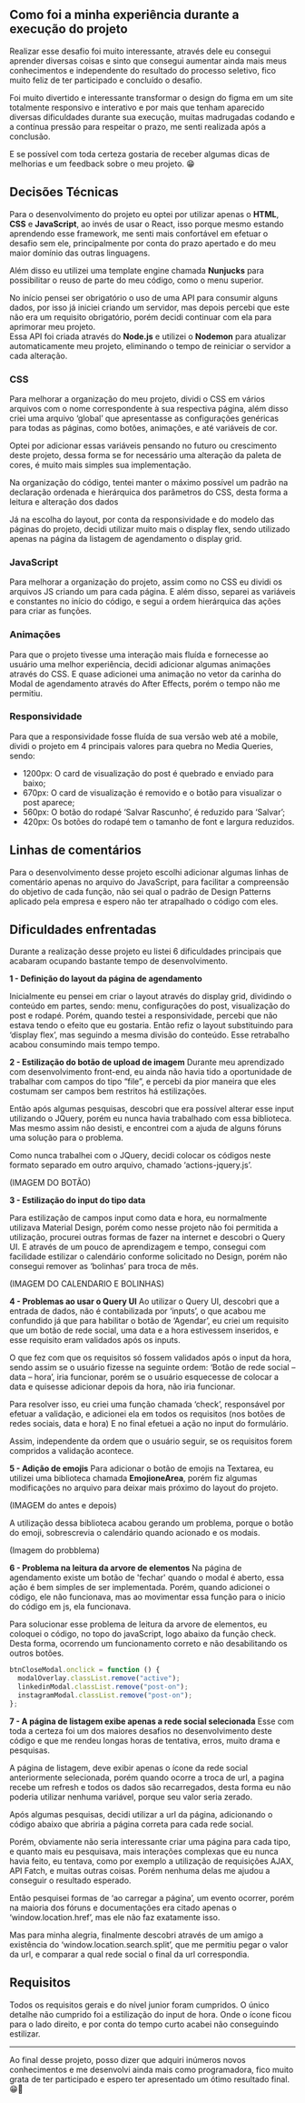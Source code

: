 ## Como foi a minha experiência durante a execução do projeto

Realizar esse desafio foi muito interessante, através dele eu consegui aprender diversas coisas e sinto que consegui aumentar ainda mais meus conhecimentos e independente do resultado do processo seletivo, fico muito feliz de ter participado e concluído o desafio.

Foi muito divertido e interessante transformar o design do figma em um site totalmente responsivo e interativo e por mais que tenham aparecido diversas dificuldades durante sua execução, muitas madrugadas codando e a contínua pressão para respeitar o prazo, me senti realizada após a conclusão.

E se possível com toda certeza gostaria de receber algumas dicas de melhorias e um feedback sobre o meu projeto. 😁

## Decisões Técnicas

Para o desenvolvimento do projeto eu optei por utilizar apenas o **HTML**, **CSS** e **JavaScript**, ao invés de usar o React, isso porque mesmo estando aprendendo esse framework, me senti mais confortável em efetuar o desafio sem ele, principalmente por conta do prazo apertado e do meu maior domínio das outras linguagens.

Além disso eu utilizei uma template engine chamada **Nunjucks** para possibilitar o reuso de parte do meu código, como o menu superior.

No início pensei ser obrigatório o uso de uma API para consumir alguns dados, por isso já iniciei criando um servidor, mas depois percebi que este não era um requisito obrigatório, porém decidi continuar com ela para aprimorar meu projeto.  
Essa API foi criada através do **Node.js** e utilizei o **Nodemon** para atualizar automaticamente meu projeto, eliminando o tempo de reiniciar o servidor a cada alteração.

### CSS

Para melhorar a organização do meu projeto, dividi o CSS em vários arquivos com o nome correspondente à sua respectiva página, além disso criei uma arquivo ‘global’ que apresentasse as configurações genéricas para todas as páginas, como botões, animações, e até variáveis de cor.

Optei por adicionar essas variáveis pensando no futuro ou crescimento deste projeto, dessa forma se for necessário uma alteração da paleta de cores, é muito mais simples sua implementação.

Na organização do código, tentei manter o máximo possível um padrão na declaração ordenada e hierárquica dos parâmetros do CSS, desta forma a leitura e alteração dos dados

Já na escolha do layout, por conta da responsividade e do modelo das páginas do projeto, decidi utilizar muito mais o display flex, sendo utilizado apenas na página da listagem de agendamento o display grid.

### JavaScript

Para melhorar a organização do projeto, assim como no CSS eu dividi os arquivos JS criando um para cada página. E além disso, separei as variáveis e constantes no início do código, e segui a ordem hierárquica das ações para criar as funções.

### Animações

Para que o projeto tivesse uma interação mais fluída e fornecesse ao usuário uma melhor experiência, decidi adicionar algumas animações através do CSS. E quase adicionei uma animação no vetor da carinha do Modal de agendamento através do After Effects, porém o tempo não me permitiu.

### Responsividade

Para que a responsividade fosse fluída de sua versão web até a mobile, dividi o projeto em 4 principais valores para quebra no Media Queries, sendo:

- 1200px: O card de visualização do post é quebrado e enviado para baixo;
- 670px: O card de visualização é removido e o botão para visualizar o post aparece;
- 560px: O botão do rodapé ‘Salvar Rascunho’, é reduzido para ‘Salvar’;
- 420px: Os botões do rodapé tem o tamanho de font e largura reduzidos.

## Linhas de comentários

Para o desenvolvimento desse projeto escolhi adicionar algumas linhas de comentário apenas no arquivo do JavaScript, para facilitar a compreensão do objetivo de cada função, não sei qual o padrão de Design Patterns aplicado pela empresa e espero não ter atrapalhado o código com eles.

## Dificuldades enfrentadas

Durante a realização desse projeto eu listei 6 dificuldades principais que acabaram ocupando bastante tempo de desenvolvimento.

**1 - Definição do layout da página de agendamento**

Inicialmente eu pensei em criar o layout através do display grid, dividindo o conteúdo em partes, sendo: menu, configurações do post, visualização do post e rodapé. Porém, quando testei a responsividade, percebi que não estava tendo o efeito que eu gostaria. Então refiz o layout substituindo para ‘display flex’, mas seguindo a mesma divisão do conteúdo. Esse retrabalho acabou consumindo mais tempo tempo.

**2 - Estilização do botão de upload de imagem**
Durante meu aprendizado com desenvolvimento front-end, eu ainda não havia tido a oportunidade de trabalhar com campos do tipo “file”, e percebi da pior maneira que eles costumam ser campos bem restritos há estilizações.

Então após algumas pesquisas, descobri que era possível alterar esse input utilizando o JQuery, porém eu nunca havia trabalhado com essa biblioteca. Mas mesmo assim não desisti, e encontrei com a ajuda de alguns fóruns uma solução para o problema.

Como nunca trabalhei com o JQuery, decidi colocar os códigos neste formato separado em outro arquivo, chamado ‘actions-jquery.js’.

(IMAGEM DO BOTÃO)

**3 - Estilização do input do tipo data**

Para estilização de campos input como data e hora, eu normalmente utilizava Material Design, porém como nesse projeto não foi permitida a utilização, procurei outras formas de fazer na internet e descobri o Query UI. E através de um pouco de aprendizagem e tempo, consegui com facilidade estilizar o calendário conforme solicitado no Design, porém não consegui remover as ‘bolinhas’ para troca de mês.

(IMAGEM DO CALENDARIO E BOLINHAS)

**4 - Problemas ao usar o Query UI**
Ao utilizar o Query UI, descobri que a entrada de dados, não é contabilizada por ‘inputs’, o que acabou me confundido já que para habilitar o botão de ‘Agendar’, eu criei um requisito que um botão de rede social, uma data e a hora estivessem inseridos, e esse requisito eram validados após os inputs.

O que fez com que os requisitos só fossem validados após o input da hora, sendo assim se o usuário fizesse na seguinte ordem: ‘Botão de rede social – data – hora’, iria funcionar, porém se o usuário esquecesse de colocar a data e quisesse adicionar depois da hora, não iria funcionar.

Para resolver isso, eu criei uma função chamada ‘check’, responsável por efetuar a validação, e adicionei ela em todos os requisitos (nos botões de redes sociais, data e hora) E no final efetuei a ação no input do formulário.

Assim, independente da ordem que o usuário seguir, se os requisitos forem compridos a validação acontece.

**5 - Adição de emojis**
Para adicionar o botão de emojis na Textarea, eu utilizei uma biblioteca chamada **EmojioneArea**, porém fiz algumas modificações no arquivo para deixar mais próximo do layout do projeto.

(IMAGEM do antes e depois)

A utilização dessa biblioteca acabou gerando um problema, porque o botão do emoji, sobrescrevia o calendário quando acionado e os modais.

(Imagem do probblema)

**6 - Problema na leitura da arvore de elementos**
Na página de agendamento existe um botão de 'fechar' quando o modal é aberto, essa ação é bem simples de ser implementada. Porém, quando adicionei o código, ele não funcionava, mas ao movimentar essa função para o inicio do código em js, ela funcionava.

Para solucionar esse problema de leitura da arvore de elementos, eu coloquei o código, no topo do javaScript, logo abaixo da função check. Desta forma, ocorrendo um funcionamento correto e não desabilitando os outros botões.

```js
btnCloseModal.onclick = function () {
  modalOverlay.classList.remove("active");
  linkedinModal.classList.remove("post-on");
  instagramModal.classList.remove("post-on");
};
```

**7 - A página de listagem exibe apenas a rede social selecionada**
Esse com toda a certeza foi um dos maiores desafios no desenvolvimento deste código e que me rendeu longas horas de tentativa, erros, muito drama e pesquisas.

A página de listagem, deve exibir apenas o ícone da rede social anteriormente selecionada, porém quando ocorre a troca de url, a pagina recebe um refresh e todos os dados são recarregados, desta forma eu não poderia utilizar nenhuma variável, porque seu valor seria zerado.

Após algumas pesquisas, decidi utilizar a url da página, adicionando o código abaixo que abriria a página correta para cada rede social.

Porém, obviamente não seria interessante criar uma página para cada tipo, e quanto mais eu pesquisava, mais interações complexas que eu nunca havia feito, eu tentava, como por exemplo a utilização de requisições AJAX, API Fatch, e muitas outras coisas. Porém nenhuma delas me ajudou a conseguir o resultado esperado.

Então pesquisei formas de ‘ao carregar a página’, um evento ocorrer, porém na maioria dos fóruns e documentações era citado apenas o ‘window.location.href’, mas ele não faz exatamente isso.

Mas para minha alegria, finalmente descobri através de um amigo a existência do ‘window.location.search.split’, que me permitiu pegar o valor da url, e comparar a qual rede social o final da url correspondia.

## Requisitos

Todos os requisitos gerais e do nível junior foram cumpridos. O único detalhe não cumprido foi a estilização do input de hora. Onde o ícone ficou para o lado direito, e por conta do tempo curto acabei não conseguindo estilizar.

---

Ao final desse projeto, posso dizer que adquiri inúmeros novos conhecimentos e me desenvolvi ainda mais como programadora, fico muito grata de ter participado e espero ter apresentado um ótimo resultado final. 😁🚀
